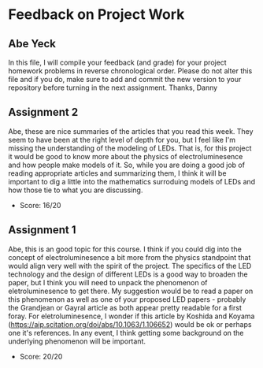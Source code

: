 # Feedback on Project Work
## Abe Yeck

In this file, I will compile your feedback (and grade) for your project homework problems in reverse chronological order. Please do not alter this file and if you do, make sure to add and commit the new version to your repository before turning in the next assignment. Thanks, Danny

## Assignment 2

Abe, these are nice summaries of the articles that you read this week. They seem to have been at the right level of depth for you, but I feel like I'm missing the understanding of the modeling of LEDs. That is, for this project it would be good to know more about the physics of electroluminesence and how people make models of it. So, while you are doing a good job of reading appropriate articles and summarizing them, I think it will be important to dig a little into the mathematics surroduing models of LEDs and how those tie to what you are discussing.

* Score: 16/20

## Assignment 1

Abe, this is an good topic for this course. I think if you could dig into the concept of electroluminesence a bit more from the physics standpoint that would align very well with the spirit of the project. The specifics of the LED technology and the design of different LEDs is a good way to broaden the paper, but I think you will need to unpack the phenomenon of eletroluminesence to get there. My suggestion would be to read a paper on this phenomenon as well as one of your proposed LED papers - probably the Grandjean or Gayral article as both appear pretty readable for a first foray. For eletroluminesence, I wonder if this article by Koshida and Koyama (https://aip.scitation.org/doi/abs/10.1063/1.106652) would be ok or perhaps one it's references. In any event, I think getting some background on the underlying phenomenon will be important.

* Score: 20/20
